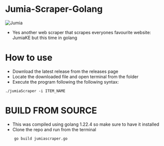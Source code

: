 # Jumia-Scraper-Golang
![Jumia](https://media.giphy.com/media/v1.Y2lkPTc5MGI3NjExNzU2MzkzbjI1azBhd3NncWthdHc4enh3b214ZW1wYmEybnVjOGZ5eCZlcD12MV9pbnRlcm5hbF9naWZfYnlfaWQmY3Q9Zw/Ri5r7d4o1XOw6wpqbW/giphy-downsized.gif)
- Yes another web scraper that scrapes everyones favourite website: JumiaKE but this time in golang
# How to use
- Download the latest release from the releases page
- Locate the downloaded file and open terminal from the folder
- Execute the program following the following syntax:
```
./jumiaScraper -i ITEM_NAME

```
# BUILD FROM SOURCE
- This was compiled using golang 1.22.4 so make sure to have it installed
- Clone the repo and run from the terminal
```
    go build jumiascraper.go
```
